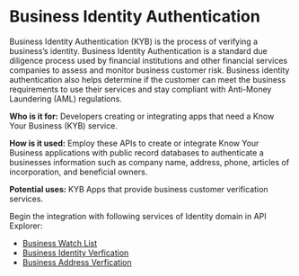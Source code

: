 # Business Identity Authentication

Business Identity Authentication (KYB) is the process of verifying a business’s identity. Business Identity Authentication is a standard due diligence process used by financial institutions and other financial services companies to assess and monitor business customer risk. Business identity authentication also helps determine if the customer can meet the business requirements to use their services and stay compliant with Anti-Money Laundering (AML) regulations.   

**Who is it for:** Developers creating or integrating apps that need a Know Your Business (KYB) service. 

**How is it used:** Employ these APIs to create or integrate Know Your Business applications with public record databases to authenticate a businesses information such as company name, address, phone, articles of incorporation, and beneficial owners.   

**Potential uses:** KYB Apps that provide business customer verification services. 

Begin the integration with following services of Identity domain in API Explorer:

* [Business Watch List](../api/?type=post&path=/identity/business/watchlist)
* [Business Identity Verfication](../api/?type=post&path=/identity/business/verification)
* [Business Address Verfication](../api/?type=post&path=/identity/business/verification/address)


